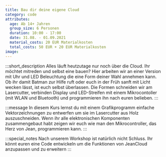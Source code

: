 ```yaml
---
title: Bau dir deine eigene Cloud
category: code
attributes:
  age: Ab 14+ Jahren
  group_size: 6 Personen
  duration: 10:00 - 17:00
  date: 31.08. - 01.09.2021
  material_costs: 20 EUR Materialkosten
  total_costs: 50 EUR + 20 EUR Materialkosten
image:
---
```

:::short_description
Alles läuft heutzutage nur noch über die Cloud. Ihr möchtet mitreden und selbst eine bauen? Hier arbeiten wir an einer Version mit Uhr und LED Beleuchtung die eine Form deiner Wahl annehmen kann. Ob ihr damit Batman zur Hilfe ruft oder euch in der Früh sanft mit Licht wecken lässt, ist euch selbst überlassen. Die Formen schneiden wir am Lasercutter, verbinden Display und LED-Streifen mit einem Mikrocontoller (mit WLAN und Bluetooth) und programmieren ihn nach euren belieben.
:::

:::message
In diesem Kurs lernst du mit einem Grafikprogramm einfache Vektorzeichnungen zu entwerfen um sie im Lasercutter aus Holz auszuschneiden. Wenn ihr alle elektronischen Komponenten zusammengebaut habt zeigen wir euch wie man den Mikrocontroller, das Herz von Jean, programmieren kann.
:::

:::special_notes
Nach unserem Workshop ist natürlich nicht Schluss. Ihr könnt euren eine Code entwickeln um die Funktionen von JeanCloud anzupassen und zu erweitern
:::
